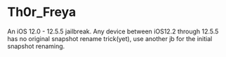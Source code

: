 # Th0r_Freya
An iOS 12.0 - 12.5.5 jailbreak. Any device between iOS12.2 through 12.5.5 has no original snapshot rename trick(yet), use another jb for the initial snapshot renaming.
